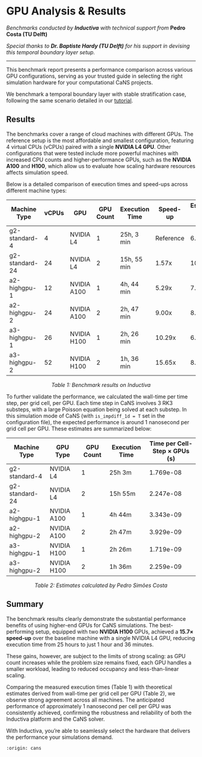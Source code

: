 # GPU Analysis & Results

*Benchmarks conducted by **Inductiva** with technical support from* **Pedro Costa (TU Delft)**

*Special thanks to **Dr. Baptiste Hardy (TU Delft)** for his support in devising this temporal boundary layer setup.*

---

This benchmark report presents a performance comparison across various GPU configurations, serving as your trusted 
guide in selecting the right simulation hardware for your computational CaNS projects.

We benchmark a temporal boundary layer with stable stratification case, following the same scenario detailed in our 
[tutorial](run-temporal-boundary-layer-case).

## Results
The benchmarks cover a range of cloud machines with different GPUs. The reference setup is the most affordable and 
smallest configuration, featuring 4 virtual CPUs (vCPUs) paired with a single **NVIDIA L4 GPU**. Other configurations that were 
tested include more powerful machines with increased CPU counts and higher-performance GPUs, such as the **NVIDIA A100** and **H100**, 
which allow us to evaluate how scaling hardware resources affects simulation speed.

Below is a detailed comparison of execution times and speed-ups across different machine types:

| Machine Type    | vCPUs | GPU            | GPU Count | Execution Time | Speed-up  | Estimated Cost (USD) |
|-----------------|-------|----------------|-----------|----------------|-----------|-----------------------|
| g2-standard-4   | 4     | NVIDIA L4      | 1         | 25h, 3 min     | Reference | 6.86                  |
| g2-standard-24  | 24    | NVIDIA L4      | 2         | 15h, 55 min    | 1.57x     | 10.75                 |
| a2-highgpu-1    | 12    | NVIDIA A100    | 1         | 4h, 44 min     | 5.29x     | 7.38                  |
| a2-highgpu-2    | 24    | NVIDIA A100    | 2         | 2h, 47 min     | 9.00x     | 8.85                  |
| a3-highgpu-1    | 26    | NVIDIA H100    | 1         | 2h, 26 min     | 10.29x    | 6.52                  |
| a3-highgpu-2    | 52    | NVIDIA H100    | 2         | 1h, 36 min     | 15.65x    | 8.64                  |

<p align="center"><em>Table 1: Benchmark results on Inductiva</em></p>

To further validate the performance, we calculated the wall-time per time step, per grid cell, per GPU. Each time step in CaNS involves 
3 RK3 substeps, with a large Poisson equation being solved at each substep. In this simulation mode of CaNS (with `is_impdiff_1d = T` 
set in the configuration file), the expected performance is around 1 nanosecond per grid cell per GPU. These estimates are summarized below:

| Machine Type    | GPU Type     | GPU Count | Execution Time | Time per Cell-Step × GPUs (s) |
|-----------------|--------------|-----------|----------------|-------------------------------|
| g2-standard-4   | NVIDIA L4    | 1         | 25h 3m         | 1.769e-08                     |
| g2-standard-24  | NVIDIA L4    | 2         | 15h 55m        | 2.247e-08                     |
| a2-highgpu-1    | NVIDIA A100  | 1         | 4h 44m         | 3.343e-09                     |
| a2-highgpu-2    | NVIDIA A100  | 2         | 2h 47m         | 3.929e-09                     |
| a3-highgpu-1    | NVIDIA H100  | 1         | 2h 26m         | 1.719e-09                     |
| a3-highgpu-2    | NVIDIA H100  | 2         | 1h 36m         | 2.259e-09                     |

<p align="center"><em>Table 2: Estimates calculated by Pedro Simões Costa</em></p>

## Summary
The benchmark results clearly demonstrate the substantial performance benefits of using higher-end GPUs for CaNS simulations. 
The best-performing setup, equipped with two **NVIDIA H100** GPUs, achieved a **15.7× speed-up** over the baseline machine with 
a single NVIDIA L4 GPU, reducing execution time from 25 hours to just 1 hour and 36 minutes.

These gains, however, are subject to the limits of strong scaling: as GPU count increases while the problem size remains fixed, 
each GPU handles a smaller workload, leading to reduced occupancy and less-than-linear scaling. 

Comparing the measured execution times (Table 1) with theoretical estimates derived from wall-time per grid cell per GPU (Table 2), 
we observe strong agreement across all machines. The anticipated performance of approximately 1 nanosecond per cell per GPU 
was consistently achieved, confirming the robustness and reliability of both the Inductiva platform and the CaNS solver.

With Inductiva, you’re able to seamlessly select the hardware that delivers the performance your simulations demand.

```{banner_small}
:origin: cans
```